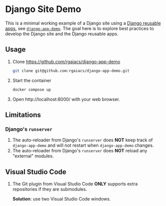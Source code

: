 # Django Site Demo

This is a minimal working example of a Django site using a [Django reusable apps](https://docs.djangoproject.com/en/5.2/intro/reusable-apps/), see [`django-app-demo`](https://github.com/rgaiacs/django-app-demo). The goal here is to explore best practices to develop the Django site and the Django reusable apps.

## Usage

1.  Clone https://github.com/rgaiacs/django-app-demo

    ```bash
    git clone git@github.com:rgaiacs/django-app-demo.git
    ```
2.  Start the container

    ```bash
    docker compose up
    ```
3.  Open http://localhost:8000/ with your web browser.

## Limitations

### Django's `runserver`

1.  The auto-reloader from Django's `runserver` does **NOT** keep track of `django-app-demo` and will not restart when `django-app-demo` changes.
2.  The auto-reloader from Django's `runserver` does **NOT** reload any "external" modules.

## Visual Studio Code

1. The Git plugin from Visual Studio Code **ONLY** supports extra repositories if they are submodules.

    **Solution**: use two Visual Studio Code windows.
